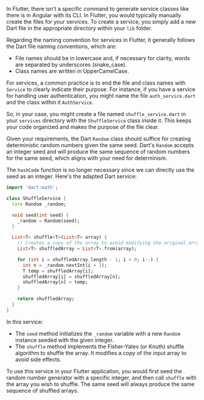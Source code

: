 In Flutter, there isn't a specific command to generate service classes like there is in Angular with its CLI. In Flutter, you would typically manually create the files for your services. To create a service, you simply add a new Dart file in the appropriate directory within your `lib` folder.

Regarding the naming convention for services in Flutter, it generally follows the Dart file naming conventions, which are:

- File names should be in lowercase and, if necessary for clarity, words are separated by underscores (snake_case).
- Class names are written in UpperCamelCase.

For services, a common practice is to end the file and class names with `Service` to clearly indicate their purpose. For instance, if you have a service for handling user authentication, you might name the file `auth_service.dart` and the class within it `AuthService`.

So, in your case, you might create a file named `shuffle_service.dart` in your `services` directory with the `ShuffleService` class inside it. This keeps your code organized and makes the purpose of the file clear.

Given your requirements, the Dart `Random` class should suffice for creating deterministic random numbers given the same seed. Dart's `Random` accepts an integer seed and will produce the same sequence of random numbers for the same seed, which aligns with your need for determinism.

The `hashCode` function is no longer necessary since we can directly use the seed as an integer. Here's the adapted Dart service:

```dart
import 'dart:math';

class ShuffleService {
  late Random _random;

  void seed(int seed) {
    _random = Random(seed);
  }

  List<T> shuffle<T>(List<T> array) {
    // Creates a copy of the array to avoid modifying the original array
    List<T> shuffledArray = List<T>.from(array);

    for (int i = shuffledArray.length - 1; i > 0; i--) {
      int n = _random.nextInt(i + 1);
      T temp = shuffledArray[i];
      shuffledArray[i] = shuffledArray[n];
      shuffledArray[n] = temp;
    }

    return shuffledArray;
  }
}
```

In this service:

- The `seed` method initializes the `_random` variable with a new `Random` instance seeded with the given integer.
- The `shuffle` method implements the Fisher-Yates (or Knuth) shuffle algorithm to shuffle the array. It modifies a copy of the input array to avoid side effects.

To use this service in your Flutter application, you would first seed the random number generator with a specific integer, and then call `shuffle` with the array you wish to shuffle. The same seed will always produce the same sequence of shuffled arrays.
